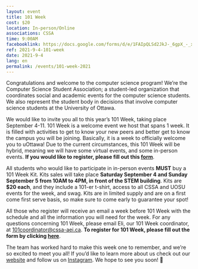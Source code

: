 ```yaml
---
layout: event
title: 101 Week
cost: $20
location: In-person/Online
associations: CSSA
time: 9:00AM
facebooklink: https://docs.google.com/forms/d/e/1FAIpQLSd2JkJ-_6gpX_-_xFaL5GTgCIQCQoVPeFtS44rpHTn_eR5kYQ/viewform
ref: 2021-9-4-101-week
date: 2021-9-4
lang: en
permalink: /events/101-week-2021
---
```


Congratulations and welcome to the computer science program! We’re the Computer Science Student Association; a student-led organization that coordinates social and academic events for the computer science students. We also represent the student body in decisions that involve computer science students at the University of Ottawa.


We would like to invite you all to this year’s 101 Week, taking place September 4-11. 101 Week is a welcome event we host that spans 1 week. It is filled with activities to get to know your new peers and better get to know the campus you will be joining. Basically, it is a week to officially welcome you to uOttawa! Due to the current circumstances, this 101 Week will be hybrid, meaning we will have some virtual events, and some in-person events. <b>If you would like to register, please fill out this <a href="https://docs.google.com/forms/d/e/1FAIpQLSd2JkJ-_6gpX_-_xFaL5GTgCIQCQoVPeFtS44rpHTn_eR5kYQ/viewform" target="_blank" class="">form</a></b>.

All students who would like to participate in in-person events <b>MUST</b> buy a 101 Week Kit. Kits sales will take place <b>Saturday September 4 and Sunday September 5 from 10AM to 4PM, in front of the STEM building</b>. Kits are <b>$20 each</b>, and they include a 101-er t-shirt, access to all CSSA and UOSU events for the week, and swag. Kits are in limited supply and are on a first come first serve basis, so make sure to come early to guarantee your spot!


All those who register will receive an email a week before 101 Week with the schedule and all the information you will need for the week.  For any questions concerning 101 Week, please email Eli, our 101 Week coordinator, at [101coordinator@cssa-aei.ca](mailto:101coordinator@cssa-aei.ca). <b>To register for 101 Week, please fill out the form by clicking <a href="https://docs.google.com/forms/d/e/1FAIpQLSd2JkJ-_6gpX_-_xFaL5GTgCIQCQoVPeFtS44rpHTn_eR5kYQ/viewform" target="_blank" class="">here</a></b>.


The team has worked hard to make this week one to remember, and we’re so excited to meet you all! If you’d like to learn more about us check out our <a href="https://www.cssa-aei.ca/" target="_blank" class="">website</a> and follow us on <a href="https://www.instagram.com/cssa.aei/" target="_blank" class="">Instagram</a>. We hope to see you soon! 🙂
